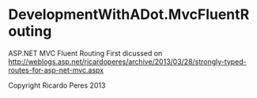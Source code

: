 DevelopmentWithADot.MvcFluentRouting
====================================

ASP.NET MVC Fluent Routing
First dicussed on http://weblogs.asp.net/ricardoperes/archive/2013/03/28/strongly-typed-routes-for-asp-net-mvc.aspx

Copyright Ricardo Peres 2013